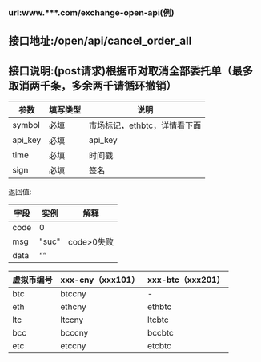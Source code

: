 ### url:www.***.com/exchange-open-api(例)## 接口地址:/open/api/cancel_order_all## 接口说明:(post请求)根据币对取消全部委托单（最多取消两千条，多余两千请循环撤销）|参数|	填写类型|	说明||------------|--------|-----------------------------||symbol|	必填|	市场标记，ethbtc，详情看下面||api_key|	必填|	api_key||time|	必填|	时间戳||sign|	必填|	签名|返回值:|字段	|实例	|解释||------------|--------|--------------||code	|0	||msg	|"suc"	|code>0失败||data	|“”| |虚拟币编号|xxx-cny（xxx101）|xxx-btc（xxx201）||------------|-----------|------------||btc|	btccny|	-||eth|	ethcny|	ethbtc||ltc|	ltccny|	ltcbtc||bcc|	bcccny|	bccbtc||etc|	etccny|	etcbtc|